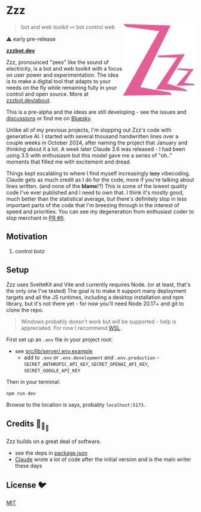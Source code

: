 # Zzz

[<img src="/static/logo.svg" alt="three sleepy z's" align="right" width="192" height="192">](https://www.zzzbot.dev/)

> bot and web toolkit 💤 bot control web

⚠️ early pre-release

**[zzzbot.dev](https://www.zzzbot.dev/)**

Zzz, pronounced "zees" like the sound of electricity,
is a bot and web toolkit with a focus on user power and experimentation.
The idea is to make a digital tool that adapts to your needs on the fly
while remaining fully in your control and open source.
More at [zzzbot.dev/about](https://www.zzzbot.dev/about).

This is a pre-alpha and the ideas are still developing -
see the issues and [discussions](https://github.com/ryanatkn/zzz/discussions)
or find me on [Bluesky](https://bsky.app/profile/ryanatkn.com).

Unlike all of my previous projects, I'm slopping out Zzz's code with generative AI.
I started with several thousand handwritten lines over a couple weeks in October 2024,
after naming the project that January and thinking about it a lot.
A week later Claude 3.6 was released - I had been using 3.5 with enthusiasm
but this model gave me a series of "oh.." moments that filled me with excitement and dread.

Things kept escalating to where I find myself increasingly ~~lazy~~ vibecoding.
Claude gets as much credit as I do for the code, more if you're talking about lines written.
(and none of the **blame**!?)
This is some of the lowest quality code I've ever published and I need to own that.
I think it's mostly good, much better than the statistical average,
but there's definitely slop in less important parts of the code
that I'm breezing through in the interest of speed and priorities.
You can see my degeneration from enthusiast coder to slop merchant
in [PR #6](https://github.com/ryanatkn/zzz/pull/6).

## Motivation

1. control botz

## Setup

Zzz uses SvelteKit and Vite and currently requires Node.
(or at least, that's the only one I've tested)
The goal is to make it support many deployment targets and all the JS runtimes,
including a desktop installation and npm library,
but it's not there yet - for now you'll need Node 20.17+ and git to clone the repo.

> Windows probably doesn't work but will be supported - help is appreciated.
> For now I recommend [WSL](https://learn.microsoft.com/en-us/windows/wsl/install).

First set up an `.env` file in your project root:

- see [src/lib/server/.env.example](/src/lib/server/.env.example)
  - add to `.env` or `.env.development` and `.env.production` -
    `SECRET_ANTHROPIC_API_KEY`, `SECRET_OPENAI_API_KEY`, `SECRET_GOOGLE_API_KEY`

Then in your terminal:

```bash
npm run dev
```

Browse to the location is says, probably `localhost:5173`.

## Credits 🐢<sub>🐢</sub><sub><sub>🐢</sub></sub>

Zzz builds on a great deal of software.

- see the deps in [package.json](package.json)
- [Claude](https://claude.ai/) wrote a lot of code after the initial version
  and is the main writer these days

## License 🐦

[MIT](LICENSE)
